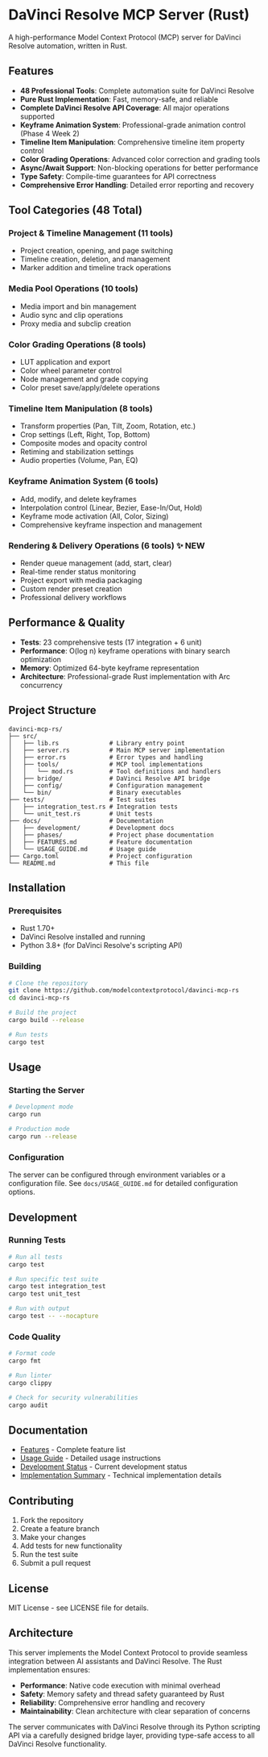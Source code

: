 # DaVinci Resolve MCP Server (Rust)

A high-performance Model Context Protocol (MCP) server for DaVinci Resolve automation, written in Rust.

## Features

- **48 Professional Tools**: Complete automation suite for DaVinci Resolve
- **Pure Rust Implementation**: Fast, memory-safe, and reliable
- **Complete DaVinci Resolve API Coverage**: All major operations supported
- **Keyframe Animation System**: Professional-grade animation control (Phase 4 Week 2)
- **Timeline Item Manipulation**: Comprehensive timeline item property control
- **Color Grading Operations**: Advanced color correction and grading tools
- **Async/Await Support**: Non-blocking operations for better performance
- **Type Safety**: Compile-time guarantees for API correctness
- **Comprehensive Error Handling**: Detailed error reporting and recovery

## Tool Categories (48 Total)

### Project & Timeline Management (11 tools)
- Project creation, opening, and page switching
- Timeline creation, deletion, and management
- Marker addition and timeline track operations

### Media Pool Operations (10 tools) 
- Media import and bin management
- Audio sync and clip operations
- Proxy media and subclip creation

### Color Grading Operations (8 tools)
- LUT application and export
- Color wheel parameter control
- Node management and grade copying
- Color preset save/apply/delete operations

### Timeline Item Manipulation (8 tools)
- Transform properties (Pan, Tilt, Zoom, Rotation, etc.)
- Crop settings (Left, Right, Top, Bottom)
- Composite modes and opacity control
- Retiming and stabilization settings
- Audio properties (Volume, Pan, EQ)

### Keyframe Animation System (6 tools)
- Add, modify, and delete keyframes
- Interpolation control (Linear, Bezier, Ease-In/Out, Hold)
- Keyframe mode activation (All, Color, Sizing)
- Comprehensive keyframe inspection and management

### Rendering & Delivery Operations (6 tools) ✨ NEW
- Render queue management (add, start, clear)
- Real-time render status monitoring
- Project export with media packaging
- Custom render preset creation
- Professional delivery workflows

## Performance & Quality

- **Tests**: 23 comprehensive tests (17 integration + 6 unit)
- **Performance**: O(log n) keyframe operations with binary search optimization
- **Memory**: Optimized 64-byte keyframe representation
- **Architecture**: Professional-grade Rust implementation with Arc<Mutex> concurrency

## Project Structure

```
davinci-mcp-rs/
├── src/
│   ├── lib.rs              # Library entry point
│   ├── server.rs           # Main MCP server implementation
│   ├── error.rs            # Error types and handling
│   ├── tools/              # MCP tool implementations
│   │   └── mod.rs          # Tool definitions and handlers
│   ├── bridge/             # DaVinci Resolve API bridge
│   ├── config/             # Configuration management
│   └── bin/                # Binary executables
├── tests/                  # Test suites
│   ├── integration_test.rs # Integration tests
│   └── unit_test.rs        # Unit tests
├── docs/                   # Documentation
│   ├── development/        # Development docs
│   ├── phases/             # Project phase documentation
│   ├── FEATURES.md         # Feature documentation
│   └── USAGE_GUIDE.md      # Usage guide
├── Cargo.toml              # Project configuration
└── README.md               # This file
```

## Installation

### Prerequisites

- Rust 1.70+ 
- DaVinci Resolve installed and running
- Python 3.8+ (for DaVinci Resolve's scripting API)

### Building

```bash
# Clone the repository
git clone https://github.com/modelcontextprotocol/davinci-mcp-rs
cd davinci-mcp-rs

# Build the project
cargo build --release

# Run tests
cargo test
```

## Usage

### Starting the Server

```bash
# Development mode
cargo run

# Production mode
cargo run --release
```

### Configuration

The server can be configured through environment variables or a configuration file. See `docs/USAGE_GUIDE.md` for detailed configuration options.

## Development

### Running Tests

```bash
# Run all tests
cargo test

# Run specific test suite
cargo test integration_test
cargo test unit_test

# Run with output
cargo test -- --nocapture
```

### Code Quality

```bash
# Format code
cargo fmt

# Run linter
cargo clippy

# Check for security vulnerabilities
cargo audit
```

## Documentation

- [Features](docs/FEATURES.md) - Complete feature list
- [Usage Guide](docs/USAGE_GUIDE.md) - Detailed usage instructions
- [Development Status](docs/development/DEVELOPMENT_STATUS.md) - Current development status
- [Implementation Summary](docs/development/IMPLEMENTATION_SUMMARY.md) - Technical implementation details

## Contributing

1. Fork the repository
2. Create a feature branch
3. Make your changes
4. Add tests for new functionality
5. Run the test suite
6. Submit a pull request

## License

MIT License - see LICENSE file for details.

## Architecture

This server implements the Model Context Protocol to provide seamless integration between AI assistants and DaVinci Resolve. The Rust implementation ensures:

- **Performance**: Native code execution with minimal overhead
- **Safety**: Memory safety and thread safety guaranteed by Rust
- **Reliability**: Comprehensive error handling and recovery
- **Maintainability**: Clean architecture with clear separation of concerns

The server communicates with DaVinci Resolve through its Python scripting API via a carefully designed bridge layer, providing type-safe access to all DaVinci Resolve functionality.
